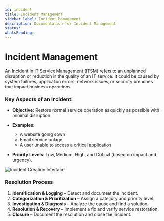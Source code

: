 ```yaml
---
id: incident
title: Incident Management
sidebar_label: Incident Management
description: Documentation for Incident Management
status: 
whatsPending: 
---
```


# Incident Management

An Incident in IT Service Management (ITSM) refers to an unplanned disruption or reduction in the quality of an IT service. It could be caused by system failures, application errors, network issues, or security breaches that impact business operations. 

### Key Aspects of an Incident: 

- **Objective**: Restore normal service operation as quickly as possible with minimal disruption. 

- **Examples**:  
  - A website going down 
  - Email service outage 
  - A user unable to access a critical application 

- **Priority Levels**: Low, Medium, High, and Critical (based on impact and urgency).


![Incident Creation Interface](/img/Helpdesk/Inident_Creation.png)

### Resolution Process

1. **Identification & Logging** – Detect and document the incident.
2. **Categorization & Prioritization** – Assign a category and priority level.
3. **Investigation & Diagnosis** – Analyze the cause and find a solution.
4. **Resolution & Recovery** – Implement a fix and verify service restoration.
5. **Closure** – Document the resolution and close the incident.



